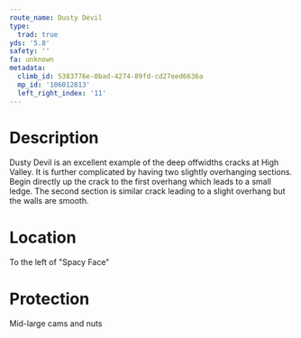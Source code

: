 ```yaml
---
route_name: Dusty Devil
type:
  trad: true
yds: '5.8'
safety: ''
fa: unknown
metadata:
  climb_id: 5383776e-0bad-4274-89fd-cd27eed6636a
  mp_id: '106012813'
  left_right_index: '11'
---
```

# Description
Dusty Devil is an excellent example of the deep offwidths cracks at High Valley. It is further complicated by having two slightly overhanging sections. Begin directly up the crack to the first overhang which leads to a small ledge. The second section is similar crack leading to a slight overhang but the walls are smooth.

# Location
To the left of "Spacy Face"

# Protection
Mid-large cams and nuts

